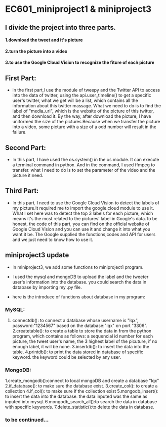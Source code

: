 # EC601_miniproject1 & miniproject3
## I divide the project into three parts.
#### 1.download the tweet and it's picture
#### 2.turn the picture into a video
#### 3.to use the Google Cloud Vision to recognize the fiture of each picture

## First Part:
- in the first part,I use the module of tweepy and the Twitter API to access into the data of twitter, using the api.user_timeline() to get a specific user's twitter, what we get will be a list, which contains all the information about this twitter massage. What we need to do is to find the label of "media_url", which is the website of the picture of this twitter, and then download it. By the way, after download the picture, I have uniformed the size of the pictures.Because when we transfer the picture into a video, some picture with a size of a odd number will result in the failure. 

## Second Part:
- In this part, I have used the os.system() in the os module. It can execute a terminal command in python. And in the command, I used ffmpeg to transfer. what I need to do is to set the parameter of the video and the picture it need.

## Third Part:
- In this part, I need to use the Google Cloud Vision to detect the labels of my picture.It required me to import the google.cloud module to use it. What I set here was to detect the top 3 labels for each picture, which means it's the most related to the pictures' label in Google's data.To be honest, the code of this part, you can find on the official website of Google Cloud Vision and you can use it and change it into what you want it be. The Google supplied the functions,codes and API for users and we just need to know how to use it.  

## miniproject3 update
- In miniproject3, we add some functions to miniproject1 program.
- I used the mysql and mongoDB to upload the label and the tweeter user's information into the database. you could search the data in database by importing my .py file.

- here is the introduce of functions about database in my program:

### MySQL:
1. connectdb(): to connect a database whose username is "lqx", password:"1234567" based on the database:"lqx" on port "3306".
2.createtable(): to create a table to store the data in from the python program, which contains as follows: a sequencial id number for each picture, the tweet user's name, the 3 highest label of the picuture, if no enough label, it will be none.
3.insertdb(): to insert the data into the table.
4.printdb(): to print the data stored in database of specific keyword. the keyword could be selected by any user.

### MongoDB:
1.create_mongodb():connect to local mongoDB and create a database "lqx"
2.if_database(): to make sure the database exist.
3.create_col(): to create a collection
4.if_col(): to make sure if the collection exist
5.mongodb_insert(): to insert the data into the database. the data inputed was the same as inputed into mysql.
6.mongodb_search_all():to search the data in database with specific keywords.
7.delete_statistic():to delete the data in database.

### to be continued...
